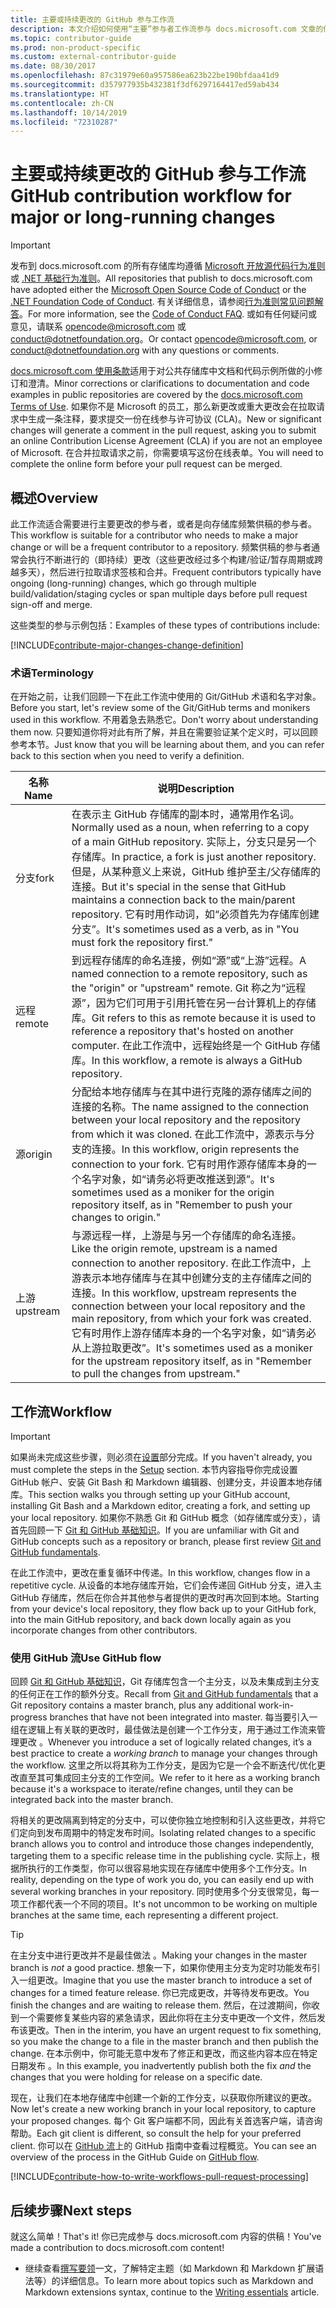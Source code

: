 ```yaml
---
title: 主要或持续更改的 GitHub 参与工作流
description: 本文介绍如何使用“主要”参与者工作流参与 docs.microsoft.com 文章的供稿。
ms.topic: contributor-guide
ms.prod: non-product-specific
ms.custom: external-contributor-guide
ms.date: 08/30/2017
ms.openlocfilehash: 87c31979e60a957586ea623b22be190bfdaa41d9
ms.sourcegitcommit: d357977935b432381f3df6297164417ed59ab434
ms.translationtype: HT
ms.contentlocale: zh-CN
ms.lasthandoff: 10/14/2019
ms.locfileid: "72310287"
---
```

# <a name="github-contribution-workflow-for-major-or-long-running-changes"></a><span data-ttu-id="f58d7-103">主要或持续更改的 GitHub 参与工作流</span><span class="sxs-lookup"><span data-stu-id="f58d7-103">GitHub contribution workflow for major or long-running changes</span></span>

> [!IMPORTANT]
> <span data-ttu-id="f58d7-104">发布到 docs.microsoft.com 的所有存储库均遵循 [Microsoft 开放源代码行为准则](https://opensource.microsoft.com/codeofconduct/)或 [.NET 基础行为准则](https://dotnetfoundation.org/code-of-conduct)。</span><span class="sxs-lookup"><span data-stu-id="f58d7-104">All repositories that publish to docs.microsoft.com have adopted either the [Microsoft Open Source Code of Conduct](https://opensource.microsoft.com/codeofconduct/) or the [.NET Foundation Code of Conduct](https://dotnetfoundation.org/code-of-conduct).</span></span> <span data-ttu-id="f58d7-105">有关详细信息，请参阅[行为准则常见问题解答](https://opensource.microsoft.com/codeofconduct/faq/)。</span><span class="sxs-lookup"><span data-stu-id="f58d7-105">For more information, see the [Code of Conduct FAQ](https://opensource.microsoft.com/codeofconduct/faq/).</span></span> <span data-ttu-id="f58d7-106">或如有任何疑问或意见，请联系 [opencode@microsoft.com](mailto:opencode@microsoft.com) 或 [conduct@dotnetfoundation.org](mailto:conduct@dotnetfoundation.org)。</span><span class="sxs-lookup"><span data-stu-id="f58d7-106">Or contact [opencode@microsoft.com](mailto:opencode@microsoft.com), or [conduct@dotnetfoundation.org](mailto:conduct@dotnetfoundation.org) with any questions or comments.</span></span><br>
>
> <span data-ttu-id="f58d7-107">[docs.microsoft.com 使用条款](https://docs.microsoft.com/legal/termsofuse)适用于对公共存储库中文档和代码示例所做的小修订和澄清。</span><span class="sxs-lookup"><span data-stu-id="f58d7-107">Minor corrections or clarifications to documentation and code examples in public repositories are covered by the [docs.microsoft.com Terms of Use](https://docs.microsoft.com/legal/termsofuse).</span></span> <span data-ttu-id="f58d7-108">如果你不是 Microsoft 的员工，那么新更改或重大更改会在拉取请求中生成一条注释，要求提交一份在线参与许可协议 (CLA)。</span><span class="sxs-lookup"><span data-stu-id="f58d7-108">New or significant changes will generate a comment in the pull request, asking you to submit an online Contribution License Agreement (CLA) if you are not an employee of Microsoft.</span></span> <span data-ttu-id="f58d7-109">在合并拉取请求之前，你需要填写这份在线表单。</span><span class="sxs-lookup"><span data-stu-id="f58d7-109">You will need to complete the online form before your pull request can be merged.</span></span>

## <a name="overview"></a><span data-ttu-id="f58d7-110">概述</span><span class="sxs-lookup"><span data-stu-id="f58d7-110">Overview</span></span>

<span data-ttu-id="f58d7-111">此工作流适合需要进行主要更改的参与者，或者是向存储库频繁供稿的参与者。</span><span class="sxs-lookup"><span data-stu-id="f58d7-111">This workflow is suitable for a contributor who needs to make a major change or will be a frequent contributor to a repository.</span></span> <span data-ttu-id="f58d7-112">频繁供稿的参与者通常会执行不断进行的（即持续）更改（这些更改经过多个构建/验证/暂存周期或跨越多天），然后进行拉取请求签核和合并。</span><span class="sxs-lookup"><span data-stu-id="f58d7-112">Frequent contributors typically have ongoing (long-running) changes, which go through multiple build/validation/staging cycles or span multiple days before pull request sign-off and merge.</span></span>

<span data-ttu-id="f58d7-113">这些类型的参与示例包括：</span><span class="sxs-lookup"><span data-stu-id="f58d7-113">Examples of these types of contributions include:</span></span>

[!INCLUDE[contribute-major-changes-change-definition](includes/contribute-how-to-write-workflows-major-change-definition.md)]

### <a name="terminology"></a><span data-ttu-id="f58d7-114">术语</span><span class="sxs-lookup"><span data-stu-id="f58d7-114">Terminology</span></span>

<span data-ttu-id="f58d7-115">在开始之前，让我们回顾一下在此工作流中使用的 Git/GitHub 术语和名字对象。</span><span class="sxs-lookup"><span data-stu-id="f58d7-115">Before you start, let's review some of the Git/GitHub terms and monikers used in this workflow.</span></span> <span data-ttu-id="f58d7-116">不用着急去熟悉它。</span><span class="sxs-lookup"><span data-stu-id="f58d7-116">Don't worry about understanding them now.</span></span> <span data-ttu-id="f58d7-117">只要知道你将对此有所了解，并且在需要验证某个定义时，可以回顾参考本节。</span><span class="sxs-lookup"><span data-stu-id="f58d7-117">Just know that you will be learning about them, and you can refer back to this section when you need to verify a definition.</span></span>

| <span data-ttu-id="f58d7-118">名称</span><span class="sxs-lookup"><span data-stu-id="f58d7-118">Name</span></span> | <span data-ttu-id="f58d7-119">说明</span><span class="sxs-lookup"><span data-stu-id="f58d7-119">Description</span></span> |
|-----------|-------------|
|<span data-ttu-id="f58d7-120">分支</span><span class="sxs-lookup"><span data-stu-id="f58d7-120">fork</span></span>|<span data-ttu-id="f58d7-121">在表示主 GitHub 存储库的副本时，通常用作名词。</span><span class="sxs-lookup"><span data-stu-id="f58d7-121">Normally used as a noun, when referring to a copy of a main GitHub repository.</span></span> <span data-ttu-id="f58d7-122">实际上，分支只是另一个存储库。</span><span class="sxs-lookup"><span data-stu-id="f58d7-122">In practice, a fork is just another repository.</span></span> <span data-ttu-id="f58d7-123">但是，从某种意义上来说，GitHub 维护至主/父存储库的连接。</span><span class="sxs-lookup"><span data-stu-id="f58d7-123">But it's special in the sense that GitHub maintains a connection back to the main/parent repository.</span></span> <span data-ttu-id="f58d7-124">它有时用作动词，如“必须首先为存储库创建分支”。</span><span class="sxs-lookup"><span data-stu-id="f58d7-124">It's sometimes used as a verb, as in "You must fork the repository first."</span></span>|
|<span data-ttu-id="f58d7-125">远程</span><span class="sxs-lookup"><span data-stu-id="f58d7-125">remote</span></span>|<span data-ttu-id="f58d7-126">到远程存储库的命名连接，例如“源”或“上游”远程。</span><span class="sxs-lookup"><span data-stu-id="f58d7-126">A named connection to a remote repository, such as the "origin" or "upstream" remote.</span></span> <span data-ttu-id="f58d7-127">Git 称之为“远程源”，因为它们可用于引用托管在另一台计算机上的存储库。</span><span class="sxs-lookup"><span data-stu-id="f58d7-127">Git refers to this as remote because it is used to reference a repository that's hosted on another computer.</span></span> <span data-ttu-id="f58d7-128">在此工作流中，远程始终是一个 GitHub 存储库。</span><span class="sxs-lookup"><span data-stu-id="f58d7-128">In this workflow, a remote is always a GitHub repository.</span></span>|
|<span data-ttu-id="f58d7-129">源</span><span class="sxs-lookup"><span data-stu-id="f58d7-129">origin</span></span>|<span data-ttu-id="f58d7-130">分配给本地存储库与在其中进行克隆的源存储库之间的连接的名称。</span><span class="sxs-lookup"><span data-stu-id="f58d7-130">The name assigned to the connection between your local repository and the repository from which it was cloned.</span></span> <span data-ttu-id="f58d7-131">在此工作流中，源表示与分支的连接。</span><span class="sxs-lookup"><span data-stu-id="f58d7-131">In this workflow, origin represents the connection to your fork.</span></span> <span data-ttu-id="f58d7-132">它有时用作源存储库本身的一个名字对象，如“请务必将更改推送到源”。</span><span class="sxs-lookup"><span data-stu-id="f58d7-132">It's sometimes used as a moniker for the origin repository itself, as in "Remember to push your changes to origin."</span></span>|
|<span data-ttu-id="f58d7-133">上游</span><span class="sxs-lookup"><span data-stu-id="f58d7-133">upstream</span></span>|<span data-ttu-id="f58d7-134">与源远程一样，上游是与另一个存储库的命名连接。</span><span class="sxs-lookup"><span data-stu-id="f58d7-134">Like the origin remote, upstream is a named connection to another repository.</span></span> <span data-ttu-id="f58d7-135">在此工作流中，上游表示本地存储库与在其中创建分支的主存储库之间的连接。</span><span class="sxs-lookup"><span data-stu-id="f58d7-135">In this workflow, upstream represents the connection between your local repository and the main repository, from which your fork was created.</span></span> <span data-ttu-id="f58d7-136">它有时用作上游存储库本身的一个名字对象，如“请务必从上游拉取更改”。</span><span class="sxs-lookup"><span data-stu-id="f58d7-136">It's sometimes used as a moniker for the upstream repository itself, as in "Remember to pull the changes from upstream."</span></span>|

## <a name="workflow"></a><span data-ttu-id="f58d7-137">工作流</span><span class="sxs-lookup"><span data-stu-id="f58d7-137">Workflow</span></span>

>[!IMPORTANT]
> <span data-ttu-id="f58d7-138">如果尚未完成这些步骤，则必须在[设置](get-started-setup-github.md)部分完成。</span><span class="sxs-lookup"><span data-stu-id="f58d7-138">If you haven't already, you must complete the steps in the [Setup](get-started-setup-github.md) section.</span></span> <span data-ttu-id="f58d7-139">本节内容指导你完成设置 GitHub 帐户、安装 Git Bash 和 Markdown 编辑器、创建分支，并设置本地存储库。</span><span class="sxs-lookup"><span data-stu-id="f58d7-139">This section walks you through setting up your GitHub account, installing Git Bash and a Markdown editor, creating a fork, and setting up your local repository.</span></span> <span data-ttu-id="f58d7-140">如果你不熟悉 Git 和 GitHub 概念（如存储库或分支），请首先回顾一下 [Git 和 GitHub 基础知识](git-github-fundamentals.md)。</span><span class="sxs-lookup"><span data-stu-id="f58d7-140">If you are unfamiliar with Git and GitHub concepts such as a repository or branch, please first review [Git and GitHub fundamentals](git-github-fundamentals.md).</span></span>

<span data-ttu-id="f58d7-141">在此工作流中，更改在重复循环中传递。</span><span class="sxs-lookup"><span data-stu-id="f58d7-141">In this workflow, changes flow in a repetitive cycle.</span></span> <span data-ttu-id="f58d7-142">从设备的本地存储库开始，它们会传递回 GitHub 分支，进入主 GitHub 存储库，然后在你合并其他参与者提供的更改时再次回到本地。</span><span class="sxs-lookup"><span data-stu-id="f58d7-142">Starting from your device's local repository, they flow back up to your GitHub fork, into the main GitHub repository, and back down locally again as you incorporate changes from other contributors.</span></span>

### <a name="use-github-flow"></a><span data-ttu-id="f58d7-143">使用 GitHub 流</span><span class="sxs-lookup"><span data-stu-id="f58d7-143">Use GitHub flow</span></span>

<span data-ttu-id="f58d7-144">回顾 [Git 和 GitHub 基础知识](git-github-fundamentals.md#git)，Git 存储库包含一个主分支，以及未集成到主分支的任何正在工作的额外分支。</span><span class="sxs-lookup"><span data-stu-id="f58d7-144">Recall from [Git and GitHub fundamentals](git-github-fundamentals.md#git) that a Git repository contains a master branch, plus any additional work-in-progress branches that have not been integrated into master.</span></span> <span data-ttu-id="f58d7-145">每当要引入一组在逻辑上有关联的更改时，最佳做法是创建一个工作分支，用于通过工作流来管理更改  。</span><span class="sxs-lookup"><span data-stu-id="f58d7-145">Whenever you introduce a set of logically related changes, it’s a best practice to create a *working branch* to manage your changes through the workflow.</span></span> <span data-ttu-id="f58d7-146">这里之所以将其称为工作分支，是因为它是一个会不断迭代/优化更改直至其可集成回主分支的工作空间。</span><span class="sxs-lookup"><span data-stu-id="f58d7-146">We refer to it here as a working branch because it's a workspace to iterate/refine changes, until they can be integrated back into the master branch.</span></span>

<span data-ttu-id="f58d7-147">将相关的更改隔离到特定的分支中，可以使你独立地控制和引入这些更改，并将它们定向到发布周期中的特定发布时间。</span><span class="sxs-lookup"><span data-stu-id="f58d7-147">Isolating related changes to a specific branch allows you to control and introduce those changes independently, targeting them to a specific release time in the publishing cycle.</span></span> <span data-ttu-id="f58d7-148">实际上，根据所执行的工作类型，你可以很容易地实现在存储库中使用多个工作分支。</span><span class="sxs-lookup"><span data-stu-id="f58d7-148">In reality, depending on the type of work you do, you can easily end up with several working branches in your repository.</span></span> <span data-ttu-id="f58d7-149">同时使用多个分支很常见，每一项工作都代表一个不同的项目。</span><span class="sxs-lookup"><span data-stu-id="f58d7-149">It's not uncommon to be working on multiple branches at the same time, each representing a different project.</span></span>

>[!TIP]
><span data-ttu-id="f58d7-150">在主分支中进行更改并不是最佳做法  。</span><span class="sxs-lookup"><span data-stu-id="f58d7-150">Making your changes in the master branch is *not* a good practice.</span></span> <span data-ttu-id="f58d7-151">想象一下，如果你使用主分支为定时功能发布引入一组更改。</span><span class="sxs-lookup"><span data-stu-id="f58d7-151">Imagine that you use the master branch to introduce a set of changes for a timed feature release.</span></span> <span data-ttu-id="f58d7-152">你已完成更改，并等待发布更改。</span><span class="sxs-lookup"><span data-stu-id="f58d7-152">You finish the changes and are waiting to release them.</span></span> <span data-ttu-id="f58d7-153">然后，在过渡期间，你收到一个需要修复某些内容的紧急请求，因此你将在主分支中更改一个文件，然后发布该更改。</span><span class="sxs-lookup"><span data-stu-id="f58d7-153">Then in the interim, you have an urgent request to fix something, so you make the change to a file in the master branch and then publish the change.</span></span> <span data-ttu-id="f58d7-154">在本示例中，你可能无意中发布了修正和更改，而这些内容本应在特定日期发布  。</span><span class="sxs-lookup"><span data-stu-id="f58d7-154">In this example, you inadvertently publish both the fix *and* the changes that you were holding for release on a specific date.</span></span>

<span data-ttu-id="f58d7-155">现在，让我们在本地存储库中创建一个新的工作分支，以获取你所建议的更改。</span><span class="sxs-lookup"><span data-stu-id="f58d7-155">Now let's create a new working branch in your local repository, to capture your proposed changes.</span></span> <span data-ttu-id="f58d7-156">每个 Git 客户端都不同，因此有关首选客户端，请咨询帮助。</span><span class="sxs-lookup"><span data-stu-id="f58d7-156">Each git client is different, so consult the help for your preferred client.</span></span> <span data-ttu-id="f58d7-157">你可以在 [GitHub 流](https://guides.github.com/introduction/flow/)上的 GitHub 指南中查看过程概览。</span><span class="sxs-lookup"><span data-stu-id="f58d7-157">You can see an overview of the process in the GitHub Guide on [GitHub flow](https://guides.github.com/introduction/flow/).</span></span>

[!INCLUDE[contribute-how-to-write-workflows-pull-request-processing](includes/contribute-how-to-write-workflows-pull-request-processing.md)]

## <a name="next-steps"></a><span data-ttu-id="f58d7-158">后续步骤</span><span class="sxs-lookup"><span data-stu-id="f58d7-158">Next steps</span></span>

<span data-ttu-id="f58d7-159">就这么简单！</span><span class="sxs-lookup"><span data-stu-id="f58d7-159">That's it!</span></span> <span data-ttu-id="f58d7-160">你已完成参与 docs.microsoft.com 内容的供稿！</span><span class="sxs-lookup"><span data-stu-id="f58d7-160">You've made a contribution to docs.microsoft.com content!</span></span>

- <span data-ttu-id="f58d7-161">继续查看[撰写要领](how-to-write-use-markdown.md)一文，了解特定主题（如 Markdown 和 Markdown 扩展语法等）的详细信息。</span><span class="sxs-lookup"><span data-stu-id="f58d7-161">To learn more about topics such as Markdown and Markdown extensions syntax, continue to the [Writing essentials](how-to-write-use-markdown.md) article.</span></span>
